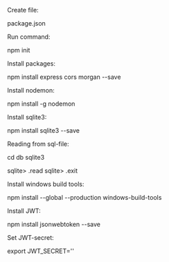 Create file:

package.json



Run command:

npm init



Install packages:

npm install express cors morgan --save



Install nodemon:

npm install -g nodemon



Install sqlite3:

npm install sqlite3 --save



Reading from sql-file:

cd db
sqlite3 <sqlite filename>

sqlite> .read <sql filename>
sqlite> .exit



Install windows build tools:

npm install --global --production windows-build-tools



Install JWT:

npm install jsonwebtoken --save



Set JWT-secret:

export JWT_SECRET='<your string>'
